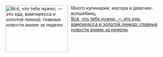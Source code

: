 <!--2025-03-15 11:45:13-->
<div class="yb">
  <div class="rss smaller1 kino_kino"><a href="https://www.kino-teatr.ru/kino/news/y2025/3-15/37107/" title="Всё, что тебе нужно, — это еда, вампиресса и золотой линкор: главные новости аниме за неделю"><img src="https://www.kino-teatr.ru/news/7/0/37107/poster.jpg" width="196" height="147" align="left" hspace="5" style="margin: 0px 10px 0px 5px" alt="Всё, что тебе нужно, — это еда, вампиресса и золотой линкор: главные новости аниме за неделю"/></a>Много кулинарии, мусора и девочек-волшебниц <br><a class="light" href="https://www.kino-teatr.ru/kino/news/y2025/3-15/37107/">Всё, что тебе нужно, — это еда, вампиресса и золотой линкор: главные новости аниме за неделю</a></div>
</div>
